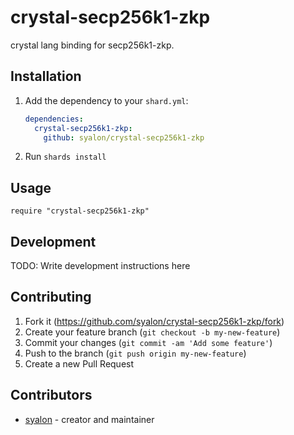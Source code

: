# crystal-secp256k1-zkp

crystal lang binding for secp256k1-zkp.

## Installation

1. Add the dependency to your `shard.yml`:

   ```yaml
   dependencies:
     crystal-secp256k1-zkp:
       github: syalon/crystal-secp256k1-zkp
   ```

2. Run `shards install`

## Usage

```crystal
require "crystal-secp256k1-zkp"
```

## Development

TODO: Write development instructions here

## Contributing

1. Fork it (<https://github.com/syalon/crystal-secp256k1-zkp/fork>)
2. Create your feature branch (`git checkout -b my-new-feature`)
3. Commit your changes (`git commit -am 'Add some feature'`)
4. Push to the branch (`git push origin my-new-feature`)
5. Create a new Pull Request

## Contributors

- [syalon](https://github.com/syalon) - creator and maintainer
